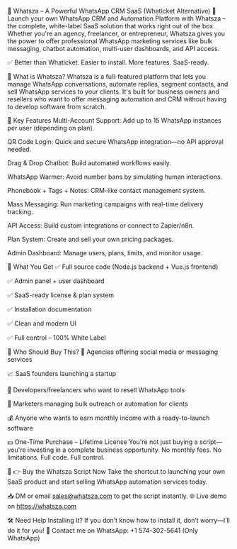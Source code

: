 💬 Whatsza – A Powerful WhatsApp CRM SaaS (Whaticket Alternative) 🚀
Launch your own WhatsApp CRM and Automation Platform with Whatsza – the complete, white-label SaaS solution that works right out of the box.
Whether you're an agency, freelancer, or entrepreneur, Whatsza gives you the power to offer professional WhatsApp marketing services like bulk messaging, chatbot automation, multi-user dashboards, and API access.

✅ Better than Whaticket. Easier to install. More features. SaaS-ready.

🧠 What is Whatsza?
Whatsza is a full-featured platform that lets you manage WhatsApp conversations, automate replies, segment contacts, and sell WhatsApp services to your clients. It's built for business owners and resellers who want to offer messaging automation and CRM without having to develop software from scratch.

🚀 Key Features
Multi-Account Support: Add up to 15 WhatsApp instances per user (depending on plan).

QR Code Login: Quick and secure WhatsApp integration—no API approval needed.

Drag & Drop Chatbot: Build automated workflows easily.

WhatsApp Warmer: Avoid number bans by simulating human interactions.

Phonebook + Tags + Notes: CRM-like contact management system.

Mass Messaging: Run marketing campaigns with real-time delivery tracking.

API Access: Build custom integrations or connect to Zapier/n8n.

Plan System: Create and sell your own pricing packages.

Admin Dashboard: Manage users, plans, limits, and monitor usage.

🧩 What You Get
✅ Full source code (Node.js backend + Vue.js frontend)

✅ Admin panel + user dashboard

✅ SaaS-ready license & plan system

✅ Installation documentation

✅ Clean and modern UI

✅ Full control – 100% White Label

🎯 Who Should Buy This?
💼 Agencies offering social media or messaging services

📈 SaaS founders launching a startup

🧠 Developers/freelancers who want to resell WhatsApp tools

🛒 Marketers managing bulk outreach or automation for clients

💰 Anyone who wants to earn monthly income with a ready-to-launch software

💵 One-Time Purchase – Lifetime License
You're not just buying a script—you're investing in a complete business opportunity.
No monthly fees. No limitations. Full code. Full control.


🛒 👉 Buy the Whatsza Script Now
Take the shortcut to launching your own SaaS product and start selling WhatsApp automation services today.

📥 DM or email sales@whatsza.com to get the script instantly.
🌐 Live demo on https://whatsza.com

🛠 Need Help Installing It?
If you don’t know how to install it, don’t worry—I’ll do it for you!
💬 Contact me on WhatsApp: +1 574-302-5641 (Only WhatsApp)
